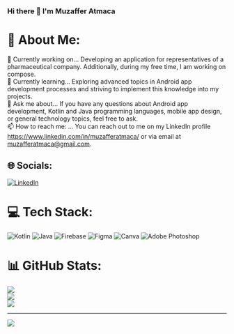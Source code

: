 ### Hi there 👋 I'm Muzaffer Atmaca

# 💫 About Me:
🔭 Currently working on... Developing an application for representatives of a pharmaceutical company. Additionally, during my free time, I am working on compose.<br>🌱 Currently learning... Exploring advanced topics in Android app development processes and striving to implement this knowledge into my projects.<br>💬 Ask me about... If you have any questions about Android app development, Kotlin and Java programming languages, mobile app design, or general technology topics, feel free to ask.<br>📫 How to reach me: ... You can reach out to me on my LinkedIn profile https://www.linkedin.com/in/muzafferatmaca/ or via email at muzafferatmaca@gmail.com.


## 🌐 Socials:
[![LinkedIn](https://img.shields.io/badge/LinkedIn-%230077B5.svg?logo=linkedin&logoColor=white)](https://linkedin.com/in/muzafferatmaca) 

# 💻 Tech Stack:
![Kotlin](https://img.shields.io/badge/kotlin-%237F52FF.svg?style=flat&logo=kotlin&logoColor=white) ![Java](https://img.shields.io/badge/java-%23ED8B00.svg?style=flat&logo=openjdk&logoColor=white) ![Firebase](https://img.shields.io/badge/firebase-%23039BE5.svg?style=flat&logo=firebase) ![Figma](https://img.shields.io/badge/figma-%23F24E1E.svg?style=flat&logo=figma&logoColor=white) ![Canva](https://img.shields.io/badge/Canva-%2300C4CC.svg?style=flat&logo=Canva&logoColor=white) ![Adobe Photoshop](https://img.shields.io/badge/adobe%20photoshop-%2331A8FF.svg?style=flat&logo=adobe%20photoshop&logoColor=white)
# 📊 GitHub Stats:
![](https://github-readme-stats.vercel.app/api?username=muzafferatmaca&theme=dark&hide_border=true&include_all_commits=true&count_private=true)<br/>
![](https://github-readme-streak-stats.herokuapp.com/?user=muzafferatmaca&theme=dark&hide_border=true)<br/>
![](https://github-readme-stats.vercel.app/api/top-langs/?username=muzafferatmaca&theme=dark&hide_border=true&include_all_commits=true&count_private=true&layout=compact)

---
[![](https://visitcount.itsvg.in/api?id=muzafferatmaca&icon=0&color=2)](https://visitcount.itsvg.in)

<!-- Proudly created with GPRM ( https://gprm.itsvg.in ) -->
